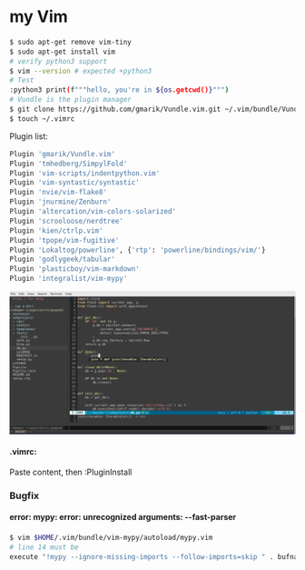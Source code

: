 # my Vim

```bash
$ sudo apt-get remove vim-tiny
$ sudo apt-get install vim
# verify python3 support 
$ vim --version # expected +python3
# Test
:python3 print(f"""hello, you're in ${os.getcwd()}""")
# Vundle is the plugin manager
$ git clone https://github.com/gmarik/Vundle.vim.git ~/.vim/bundle/Vundle.vim
$ touch ~/.vimrc

```

Plugin list:
```bash
Plugin 'gmarik/Vundle.vim'
Plugin 'tmhedberg/SimpylFold'
Plugin 'vim-scripts/indentpython.vim'
Plugin 'vim-syntastic/syntastic'
Plugin 'nvie/vim-flake8'
Plugin 'jnurmine/Zenburn'
Plugin 'altercation/vim-colors-solarized'
Plugin 'scrooloose/nerdtree'
Plugin 'kien/ctrlp.vim'
Plugin 'tpope/vim-fugitive'
Plugin 'Lokaltog/powerline', {'rtp': 'powerline/bindings/vim/'}
Plugin 'godlygeek/tabular'
Plugin 'plasticboy/vim-markdown'
Plugin 'integralist/vim-mypy'
```


![screenshot](https://raw.githubusercontent.com/deeper-x/myvim/master/myvim.png "Screenshot")

#### .vimrc:

Paste content, then :PluginInstall

### Bugfix
#### error: mypy: error: unrecognized arguments: --fast-parser
```bash
$ vim $HOME/.vim/bundle/vim-mypy/autoload/mypy.vim
# line 14 must be
execute "!mypy --ignore-missing-imports --follow-imports=skip " . bufname("%")
```

